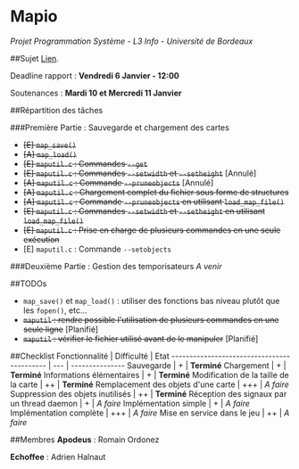 # Mapio
_Projet Programmation Système - L3 Info - Université de Bordeaux_

##Sujet
[Lien](http://dept-info.labri.fr/ENSEIGNEMENT/prs/feuilles-de-td/projet.pdf).

Deadline rapport : **Vendredi 6 Janvier - 12:00**

Soutenances : **Mardi 10 et Mercredi 11 Janvier**

##Répartition des tâches

###Première Partie : Sauvegarde et chargement des cartes
- ~~[E] `map_save()`~~
- ~~[A] `map_load()`~~
- ~~[E] `maputil.c` : Commandes `--get`~~
- ~~[E] `maputil.c` : Commandes `--setwidth` et `--setheight`~~ [Annulé]
- ~~[A] `maputil.c` : Commande `--pruneobjects`~~ [Annulé]
- ~~[A] `maputil.c` : Chargement complet du fichier sous forme de structures~~
- ~~[A] `maputil.c` : Commande `--pruneobjects` en utilisant `load_map_file()`~~
- ~~[E] `maputil.c` : Commandes `--setwidth` et `--setheight` en utilisant `load_map_file()`~~
- ~~[E] `maputil.c` : Prise en charge de plusieurs commandes en une seule exécution~~
- [E] `maputil.c` : Commande `--setobjects`

###Deuxième Partie : Gestion des temporisateurs
*A venir*

##TODOs
- `map_save()` et `map_load()` : utiliser des fonctions bas niveau plutôt que les `fopen()`, etc...
- ~~`maputil` : rendre possible l'utilisation de plusieurs commandes en une seule ligne~~ [Planifié]
- ~~`maputil` : vérifier le fichier utilisé avant de le manipuler~~ [Planifié]

##Checklist
Fonctionnalité                              | Difficulté | Etat
------------------------------------------- | --- | ---------------
Sauvegarde                                  | +   | **Terminé**
Chargement                                  | +   | **Terminé**
Informations élémentaires                   | +   | **Terminé**
Modification de la taille de la carte       | ++  | **Terminé**
Remplacement des objets d'une carte         | +++ | *A faire*
Suppression des objets inutilisés           | ++  | **Terminé**
Réception des signaux par un thread daemon  | +   | *A faire*
Implémentation simple                       | +   | *A faire*
Implémentation complète                     | +++ | *A faire*
Mise en service dans le jeu                 | ++  | *A faire*

##Membres
**Apodeus** : Romain Ordonez

**Echoffee** : Adrien Halnaut
